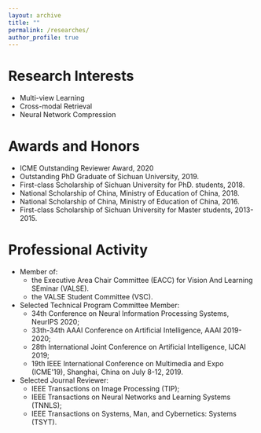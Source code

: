 ```yaml
---
layout: archive
title: ""
permalink: /researches/
author_profile: true
---
```


Research Interests
======
- Multi-view Learning
- Cross-modal Retrieval
- Neural Network Compression

Awards and Honors
======
- ICME Outstanding Reviewer Award, 2020
- Outstanding PhD Graduate of Sichuan University, 2019.
- First-class Scholarship of Sichuan University for PhD. students, 2018.
- National Scholarship of China, Ministry of Education of China, 2018.
- National Scholarship of China, Ministry of Education of China, 2016.
- First-class Scholarship of Sichuan University for Master students, 2013-2015.


Professional Activity
======
- Member of:
    - the Executive Area Chair Committee (EACC) for Vision And Learning SEminar (VALSE).
    - the VALSE Student Committee (VSC).
- Selected Technical Program Committee Member:
    - 34th Conference on Neural Information Processing Systems, NeurIPS 2020;
    - 33th-34th AAAI Conference on Artificial Intelligence, AAAI 2019-2020;
    - 28th International Joint Conference on Artificial Intelligence, IJCAI 2019;
    - 19th IEEE International Conference on Multimedia and Expo (ICME'19), Shanghai, China on July 8-12, 2019.
- Selected Journal Reviewer:
    - IEEE Transactions on Image Processing (TIP);
    - IEEE Transactions on Neural Networks and Learning Systems (TNNLS);
    - IEEE Transactions on Systems, Man, and Cybernetics: Systems (TSYT).
